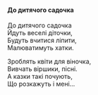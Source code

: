 #### До дитячого садочка   

До дитячого садочка  
Йдуть веселі діточки,  
Будуть вчитися ліпити,   
Малюватимуть хатки.   

Зроблять квіти для віночка,   
Вивчать віршики, пісні.   
А казки такі почують,   
Що розкажуть і мені…   

